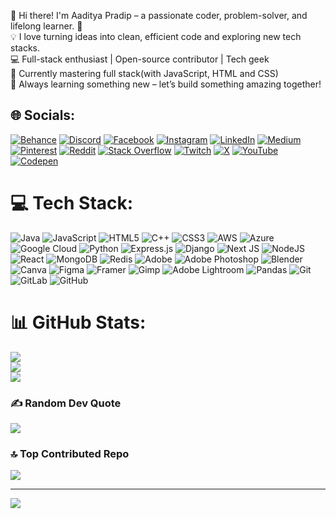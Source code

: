 👋 Hi there! I'm Aaditya Pradip – a passionate coder, problem-solver, and lifelong learner. 🚀  
💡 I love turning ideas into clean, efficient code and exploring new tech stacks.  
💻 Full-stack enthusiast | Open-source contributor | Tech geek  
🔧 Currently mastering full stack(with JavaScript, HTML and CSS)  
🌱 Always learning something new – let’s build something amazing together!  

## 🌐 Socials:
[![Behance](https://img.shields.io/badge/Behance-1769ff?logo=behance&logoColor=white)](https://behance.net/aadityapradip) [![Discord](https://img.shields.io/badge/Discord-%237289DA.svg?logo=discord&logoColor=white)](https://discord.gg/@Slayergod_69) [![Facebook](https://img.shields.io/badge/Facebook-%231877F2.svg?logo=Facebook&logoColor=white)](https://facebook.com/@onlyaadityapradip) [![Instagram](https://img.shields.io/badge/Instagram-%23E4405F.svg?logo=Instagram&logoColor=white)](https://instagram.com/@onlyaadityapradip) [![LinkedIn](https://img.shields.io/badge/LinkedIn-%230077B5.svg?logo=linkedin&logoColor=white)](https://linkedin.com/in/@Aaditya_Pradip) [![Medium](https://img.shields.io/badge/Medium-12100E?logo=medium&logoColor=white)](https://medium.com/@aadityapradip) [![Pinterest](https://img.shields.io/badge/Pinterest-%23E60023.svg?logo=Pinterest&logoColor=white)](https://pinterest.com/@aadimj2005) [![Reddit](https://img.shields.io/badge/Reddit-%23FF4500.svg?logo=Reddit&logoColor=white)](https://reddit.com/user/@slayer_god69) [![Stack Overflow](https://img.shields.io/badge/-Stackoverflow-FE7A16?logo=stack-overflow&logoColor=white)](https://stackoverflow.com/users/27284612) [![Twitch](https://img.shields.io/badge/Twitch-%239146FF.svg?logo=Twitch&logoColor=white)](https://twitch.tv/@slayergod_69) [![X](https://img.shields.io/badge/X-black.svg?logo=X&logoColor=white)](https://x.com/@aaditya_pradip) [![YouTube](https://img.shields.io/badge/YouTube-%23FF0000.svg?logo=YouTube&logoColor=white)](https://youtube.com/@slayergod_69) [![Codepen](https://img.shields.io/badge/Codepen-000000?style=for-the-badge&logo=codepen&logoColor=white)](https://codepen.io/Aaditya-Pradip) 

# 💻 Tech Stack:
![Java](https://img.shields.io/badge/java-%23ED8B00.svg?style=for-the-badge&logo=openjdk&logoColor=white) ![JavaScript](https://img.shields.io/badge/javascript-%23323330.svg?style=for-the-badge&logo=javascript&logoColor=%23F7DF1E) ![HTML5](https://img.shields.io/badge/html5-%23E34F26.svg?style=for-the-badge&logo=html5&logoColor=white) ![C++](https://img.shields.io/badge/c++-%2300599C.svg?style=for-the-badge&logo=c%2B%2B&logoColor=white) ![CSS3](https://img.shields.io/badge/css3-%231572B6.svg?style=for-the-badge&logo=css3&logoColor=white) ![AWS](https://img.shields.io/badge/AWS-%23FF9900.svg?style=for-the-badge&logo=amazon-aws&logoColor=white) ![Azure](https://img.shields.io/badge/azure-%230072C6.svg?style=for-the-badge&logo=microsoftazure&logoColor=white) ![Google Cloud](https://img.shields.io/badge/GoogleCloud-%234285F4.svg?style=for-the-badge&logo=google-cloud&logoColor=white) ![Python](https://img.shields.io/badge/python-3670A0?style=for-the-badge&logo=python&logoColor=ffdd54) ![Express.js](https://img.shields.io/badge/express.js-%23404d59.svg?style=for-the-badge&logo=express&logoColor=%2361DAFB) ![Django](https://img.shields.io/badge/django-%23092E20.svg?style=for-the-badge&logo=django&logoColor=white) ![Next JS](https://img.shields.io/badge/Next-black?style=for-the-badge&logo=next.js&logoColor=white) ![NodeJS](https://img.shields.io/badge/node.js-6DA55F?style=for-the-badge&logo=node.js&logoColor=white) ![React](https://img.shields.io/badge/react-%2320232a.svg?style=for-the-badge&logo=react&logoColor=%2361DAFB) ![MongoDB](https://img.shields.io/badge/MongoDB-%234ea94b.svg?style=for-the-badge&logo=mongodb&logoColor=white) ![Redis](https://img.shields.io/badge/redis-%23DD0031.svg?style=for-the-badge&logo=redis&logoColor=white) ![Adobe](https://img.shields.io/badge/adobe-%23FF0000.svg?style=for-the-badge&logo=adobe&logoColor=white) ![Adobe Photoshop](https://img.shields.io/badge/adobe%20photoshop-%2331A8FF.svg?style=for-the-badge&logo=adobe%20photoshop&logoColor=white) ![Blender](https://img.shields.io/badge/blender-%23F5792A.svg?style=for-the-badge&logo=blender&logoColor=white) ![Canva](https://img.shields.io/badge/Canva-%2300C4CC.svg?style=for-the-badge&logo=Canva&logoColor=white) ![Figma](https://img.shields.io/badge/figma-%23F24E1E.svg?style=for-the-badge&logo=figma&logoColor=white) ![Framer](https://img.shields.io/badge/Framer-black?style=for-the-badge&logo=framer&logoColor=blue) ![Gimp](https://img.shields.io/badge/Gimp-657D8B?style=for-the-badge&logo=gimp&logoColor=FFFFFF) ![Adobe Lightroom](https://img.shields.io/badge/Adobe%20Lightroom-31A8FF.svg?style=for-the-badge&logo=Adobe%20Lightroom&logoColor=white) ![Pandas](https://img.shields.io/badge/pandas-%23150458.svg?style=for-the-badge&logo=pandas&logoColor=white) ![Git](https://img.shields.io/badge/git-%23F05033.svg?style=for-the-badge&logo=git&logoColor=white) ![GitLab](https://img.shields.io/badge/gitlab-%23181717.svg?style=for-the-badge&logo=gitlab&logoColor=white) ![GitHub](https://img.shields.io/badge/github-%23121011.svg?style=for-the-badge&logo=github&logoColor=white)
# 📊 GitHub Stats:
![](https://github-readme-stats.vercel.app/api?username=enemyslayer69&theme=dark&hide_border=false&include_all_commits=false&count_private=false)<br/>
![](https://github-readme-streak-stats.herokuapp.com/?user=enemyslayer69&theme=dark&hide_border=false)<br/>
![](https://github-readme-stats.vercel.app/api/top-langs/?username=enemyslayer69&theme=dark&hide_border=false&include_all_commits=false&count_private=false&layout=compact)

### ✍️ Random Dev Quote
![](https://quotes-github-readme.vercel.app/api?type=vetical&theme=radical)

### 🔝 Top Contributed Repo
![](https://github-contributor-stats.vercel.app/api?username=enemyslayer69&limit=5&theme=dark&combine_all_yearly_contributions=true)

---
[![](https://visitcount.itsvg.in/api?id=enemyslayer69&icon=0&color=0)](https://visitcount.itsvg.in)
